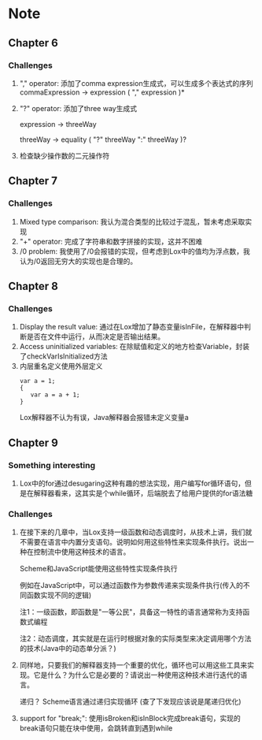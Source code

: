 # Note

## Chapter 6

### Challenges

1. "," operator: 添加了comma expression生成式，可以生成多个表达式的序列 commaExpression -> expression ( "," expression )*
2. "?" operator: 添加了three way生成式

   expression -> threeWay

   threeWay -> equality ( "?" threeWay ":" threeWay )?
3. 检查缺少操作数的二元操作符

## Chapter 7

### Challenges

1. Mixed type comparison: 我认为混合类型的比较过于混乱，暂未考虑采取实现
2. "+" operator: 完成了字符串和数字拼接的实现，这并不困难
3. /0 problem: 我使用了/0会报错的实现，但考虑到Lox中的值均为浮点数，我认为/0返回无穷大的实现也是合理的。

## Chapter 8

### Challenges

1. Display the result value: 通过在Lox增加了静态变量isInFile，在解释器中判断是否在文件中运行，从而决定是否输出结果。
2. Access uninitialized variables: 在除赋值和定义的地方检查Variable，封装了checkVarIsInitialized方法
3. 内层重名定义使用外层定义
   ```Lox
   var a = 1;
   {
      var a = a + 1;
   }
   ```
   Lox解释器不认为有误，Java解释器会报错未定义变量a

## Chapter 9

### Something interesting

1. Lox中的for通过desugaring这种有趣的想法实现，用户编写for循环语句，但是在解释器看来，这其实是个while循环，后端脱去了给用户提供的for语法糖

### Challenges

1. 在接下来的几章中，当Lox支持一级函数和动态调度时，从技术上讲，我们就不需要在语言中内置分支语句。说明如何用这些特性来实现条件执行。说出一种在控制流中使用这种技术的语言。

   Scheme和JavaScript能使用这些特性实现条件执行

   例如在JavaScript中，可以通过函数作为参数传递来实现条件执行(传入的不同函数实现不同的逻辑)

   注1：一级函数，即函数是"一等公民"，具备这一特性的语言通常称为支持函数式编程

   注2：动态调度，其实就是在运行时根据对象的实际类型来决定调用哪个方法的技术(Java中的动态单分派？)

2. 同样地，只要我们的解释器支持一个重要的优化，循环也可以用这些工具来实现。它是什么？为什么它是必要的？请说出一种使用这种技术进行迭代的语言。

   递归？ Scheme语言通过递归实现循环   (查了下发现应该说是尾递归优化)
3. support for "break;": 使用isBroken和isInBlock完成break语句，实现的break语句只能在块中使用，会跳转直到遇到while
